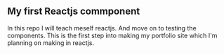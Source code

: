 ## My first Reactjs commponent

In this repo I will teach meself reactjs.
And move on to testing the components.
This is the first step into making my portfolio site which I'm planning on making in reactjs.
